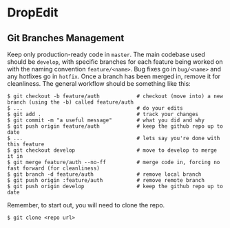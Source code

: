 # DropEdit

## Git Branches Management

Keep only production-ready code in `master`. The main codebase used should be `develop`, with specific branches for each feature being worked on with the naming convention `feature/<name>`. Bug fixes go in `bug/<name>` and any hotfixes go in `hotfix`. Once a branch has been merged in, remove it for cleanliness. The general workflow should be something like this:
  
    $ git checkout -b feature/auth            # checkout (move into) a new branch (using the -b) called feature/auth
    $ ...                                     # do your edits
    $ git add .                               # track your changes
    $ git commit -m "a useful message"        # what you did and why
    $ git push origin feature/auth            # keep the github repo up to date
    $ ...                                     # lets say you're done with this feature
    $ git checkout develop                    # move to develop to merge it in
    $ git merge feature/auth --no-ff          # merge code in, forcing no fast forward (for cleanliness)
    $ git branch -d feature/auth              # remove local branch
    $ git push origin :feature/auth           # remove remote branch
    $ git push origin develop                 # keep the github repo up to date

Remember, to start out, you will need to clone the repo.

    $ git clone <repo url>
